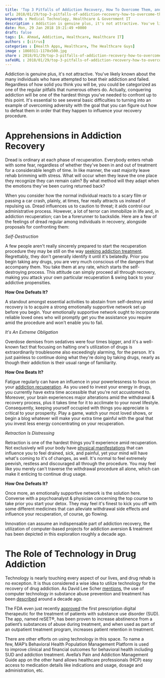 ```yaml
---
title: 'Top 3 Pitfalls of Addiction Recovery, How To Overcome Them, and the Role of Technology'
url: 2018/01/29/top-3-pitfalls-of-addiction-recovery-how-to-overcome-them-and-the-role-of-technology/
keywords : Medical Technology, Healthcare & Government IT
description : Addiction is genuine plus, it's not attractive. You've likely known about the many individuals who have attempted to beat their addiction and failed. Regardless of how solid you think you will be, you could be categorized as one of the regular pitfalls that numerous others do;
date: Mon, 29 Jan 2018 19:21:49 +0000
draft: false
tags: [A. Ahmad, Addiction, Healthcare, Healthcare IT]
authors : [citrus]
categories : [Health Apps, Healthcare, The Healthcare Guys]
image : 1860311-1170x500.jpg
share : 2018/01/29/top-3-pitfalls-of-addiction-recovery-how-to-overcome-them-and-the-role-of-technology/
safeURL : 2018/01/29/top-3-pitfalls-of-addiction-recovery-how-to-overcome-them-and-the-role-of-technology/
---
```


Addiction is genuine plus, it's not attractive. You've likely known about the many individuals who have attempted to beat their addiction and failed. Regardless of how solid you think you will be, you could be categorized as one of the regular pitfalls that numerous others do. Actually, conquering addiction will be one of the hardest things you've needed to confront up to this point. It's essential to see several basic difficulties to turning into an example of overcoming adversity with the goal that you can figure out how to defeat them in order that they happen to influence your recovery procedure.

Apprehensions in Addiction Recovery
===================================

Dread is ordinary at each phase of recuperation. Everybody enters rehab with some fear, regardless of whether they've been in and out of treatment for a considerable length of time. In like manner, the vast majority leave rehab brimming with stress. What will occur when they leave the one place they recognize they can remain calm? By what method will they adapt when the emotions they've been curing returned back?

When you consider how the normal individual reacts to a scary film or passing a car crash, plainly, at times, fear really attracts us instead of repulsing us. Dread influences us to caution to threat; it aids control our administrative process. However, a lot of terror can immobilize in life and, in addiction recuperation; can be a forerunner to backslide. Here are a few of the feelings of dread regular among individuals in recovery, alongside proposals for confronting them:

_Self-Destruction_

A few people aren't really sincerely prepared to start the recuperation procedure they may be still on the way [seeking addiction treatment](https://addictiontosobriety.com). Regrettably, they don't generally identify it until it's belatedly. Prior you begin taking any drugs, you are very much conscious of the dangers that accompany them. You take them at any rate, which starts the self-destroying process. This attitude can simply proceed all through recovery, making you attack your own particular recuperation & swing back to your addictive propensities.

**How One Defeats It?**

A standout amongst essential activities to abstain from self-destroy amid recovery is to acquire a strong emotionally supportive network set up before you begin. Your emotionally supportive network ought to incorporate reliable loved ones who will promptly get you the assistance you require amid the procedure and won't enable you to fail.

_It's An Extreme Obligation_

Overdose demises from sedatives were four times bigger, and it's a well-known fact that focusing on halting one's utilization of drugs is extraordinarily troublesome also exceedingly alarming, for the person. It's just painless to continue doing what they're doing by taking drugs, nearly as though their addiction is their usual range of familiarity.

**How One Beats It?**

Fatigue regularly can have an influence in your powerlessness to focus on your [addiction recuperation](https://en.wikipedia.org/wiki/Drug_rehabilitation). As you used to invest your energy in drugs, you currently have extra time accessible that you're not accustomed to. Moreover, your brain experiences major alterations amid the withdrawal & recovery process, plus it takes time for it to acclimate to your novel lifestyle. Consequently, keeping yourself occupied with things you appreciate is critical to your prosperity. Play a game, watch your most loved shows, or begin a blog whatever will make your extra time gainful with the goal that you invest less energy concentrating on your recuperation.

_Retraction Is Distressing_

Retraction is one of the hardest things you'll experience amid recuperation. Not exclusively will your body have [physical manifestations](https://www.everydayhealth.com/anxiety/guide/symptoms/) that can influence you to feel drained, sick, and painful, yet your mind will have what's coming to it's of changes, as well. It's normal to feel extremely peevish, restless and discouraged all through the procedure. You may feel like you merely can't traverse the withdrawal procedure all alone, which can make it enticing to continue drug usage.

**How One Defeats It?**

Once more, an emotionally supportive network is the solution here. Converse with a psychoanalyst & physician concerning the top course to take prior you start your detox. They may feel it's finest to kick you off with some different medicines that can alleviate withdrawal side effects and influence your recuperation, of course, go flowing.

Innovation can assume an indispensable part of addiction recovery, the utilization of computer-based projects for addiction aversion & treatment has been depicted in this exploration roughly a decade ago.

The Role of Technology in Drug Addiction
========================================

Technology is nearly touching every aspect of our lives, and drug rehab is no exception. It is thus considered a wise idea to utilize technology for the recovery of drug addiction. As David Lee Scher [mentions](https://davidleescher.wordpress.com/2017/01/19/opioid-drug-addiction-how-digital-health-technologies-can-help/), the use of computer technology in substance abuse prevention and treatment has been [described](https://www.ncbi.nlm.nih.gov/pubmed/18605650) around a decade ago.

 The FDA even just recently [approved](http://fortune.com/2017/09/14/fda-alcohol-marijuana-cocaine-mobile-app/) the first prescription digital therapeutic for the treatment of patients with substance use disorder (SUD). The app, named reSET®, has been proven to increase abstinence from a patient’s substances of abuse during treatment, and when used as part of an outpatient treatment program, increases patient retention in treatment.

  There are other efforts on using technology in this space. To name a few, MAP’s Behavioral Health Population Management Platform is used to improve clinical and financial outcomes for behavioral health including SUD and addiction treatment. Avella’s Pain and Addiction Management Guide app on the other hand allows healthcare professionals (HCP) easy access to medication details like indications and usage, dosage and administration, etc.